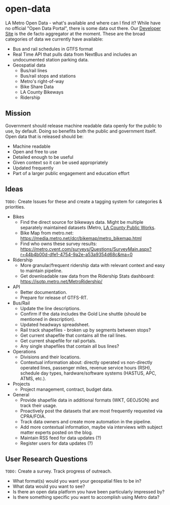 # open-data

LA Metro Open Data - what's available and where can I find it?  While have no official "Open Data Portal", there is some data out there.  Our [Developer Site](https://developer.metro.net) is the de facto aggregator at the moment.  These are the broad categories of data we currently have available:

* Bus and rail schedules in GTFS format
* Real Time API that pulls data from NextBus and includes an undocumented station parking data.
* Geospatial data
  * Bus/rail lines
  * Bus/rail stops and stations
  * Metro's right-of-way
  * Bike Share Data
  * LA County Bikeways
  * Ridership

## Mission

Government should release machine readable data openly for the public to use, by default.  Doing so benefits both the public and government itself.  Open data that is released should be:

* Machine readable
* Open and free to use
* Detailed enough to be useful
* Given context so it can be used appropriately
* Updated frequently
* Part of a larger public engagement and education effort

## Ideas

`TODO:` Create Issues for these and create a tagging system for categories & priorities.

* Bikes
  * Find the direct source for bikeways data.  Might be multiple separately maintained datasets (Metro, [LA County Public Works](https://egis-lacounty.hub.arcgis.com/datasets/la-county-bikeways).
  * Bike Map from metro.net: https://media.metro.net/dcr/bikemap/metro_bikemap.html
  * Find who owns these survey results: https://metro.cvent.com/surveys/Questions/SurveyMain.aspx?r=44b4b00d-dfe1-4754-9a2e-a53a9354d68c&ma=0
* Ridership
  * More granular/frequent ridership data with relevant context and easy to maintain pipeline.
  * Get downloadable raw data from the Ridership Stats dashboard: https://isotp.metro.net/MetroRidership/
* API
  * Better documentation.
  * Prepare for release of GTFS-RT.
* Bus/Rail
  * Update the line descriptions.
  * Confirm if the data includes the Gold Line shuttle (should be mentioned in description).
  * Updated headways spreadsheet.
  * Rail track shapefiles - broken up by segments between stops?
  * Get current shapefile that contains all the rail lines.
  * Get current shapefile for rail portals.
  * Any single shapefiles that contain all bus lines?
* Operations
  * Divisions and their locations. 
  * Contextual information about: directly operated vs non-directly operated lines, passenger miles, revenue service hours (RSH), schedule day types, hardware/software systems (HASTUS, APC, ATMS, etc.).
* Projects
  * Project management, contract, budget data.
* General
  * Provide shapefile data in additional formats (WKT, GEOJSON) and track their usage.
  * Proactively post the datasets that are most frequently requested via CPRA/FOIA.
  * Track data owners and create more automation in the pipeline.
  * Add more contextual information, maybe via interviews with subject matter experts posted on the blog.
  * Maintain RSS feed for data updates (?)
  * Register users for data updates (?)

## User Research Questions

`TODO:` Create a survey. Track progress of outreach.

* What format(s) would you want your geospatial files to be in?
* What data would you want to see?
* Is there an open data platform you have been particularly impressed by?
* Is there something specific you want to accomplish using Metro data?
